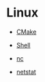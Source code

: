 # Linux

+ [CMake](https://github.com/XiaoxiaoxiaoCoder/Note/blob/master/Linux/CMake/CMake.md)

+ [Shell](https://github.com/XiaoxiaoxiaoCoder/Note/blob/master/Linux/Shell/shell.md)

+ [nc](https://github.com/XiaoxiaoxiaoCoder/Note/blob/master/Linux/Linux%20%E5%91%BD%E4%BB%A4/nc.md)
+ [netstat](https://github.com/XiaoxiaoxiaoCoder/Note/blob/master/Linux/Linux%20%E5%91%BD%E4%BB%A4/netstat.md)